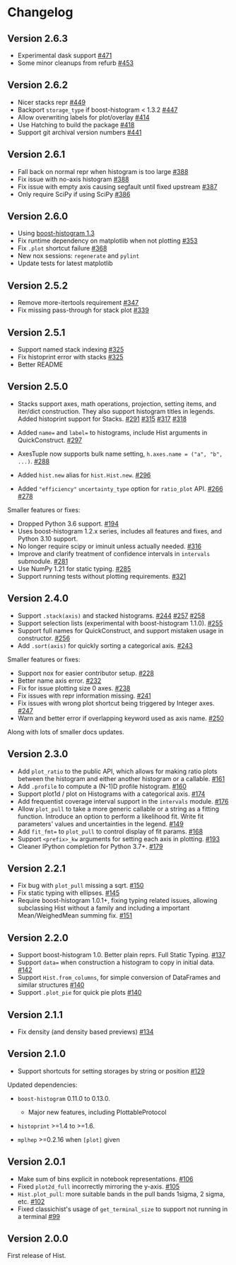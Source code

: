 # Changelog

## Version 2.6.3

* Experimental dask support
  [#471](https://github.com/scikit-hep/hist/pull/471)
* Some minor cleanups from refurb
  [#453](https://github.com/scikit-hep/hist/pull/453)

## Version 2.6.2

* Nicer stacks repr
  [#449](https://github.com/scikit-hep/hist/pull/449)
* Backport `storage_type` if boost-histogram < 1.3.2
  [#447](https://github.com/scikit-hep/hist/pull/447)
* Allow overwriting labels for plot/overlay
  [#414](https://github.com/scikit-hep/hist/pull/414)
* Use Hatching to build the package
  [#418](https://github.com/scikit-hep/hist/pull/418)
* Support git archival version numbers
  [#441](https://github.com/scikit-hep/hist/pull/441)

## Version 2.6.1

* Fall back on normal repr when histogram is too large
  [#388](https://github.com/scikit-hep/hist/pull/388)
* Fix issue with no-axis histogram
  [#388](https://github.com/scikit-hep/hist/pull/388)
* Fix issue with empty axis causing segfault until fixed upstream
  [#387](https://github.com/scikit-hep/hist/pull/387)
* Only require SciPy if using SciPy
  [#386](https://github.com/scikit-hep/hist/pull/386)

## Version 2.6.0

* Using [boost-histogram 1.3](https://boost-histogram.readthedocs.io/en/latest/CHANGELOG.html#version-1-3)
* Fix runtime dependency on matplotlib when not plotting
  [#353](https://github.com/scikit-hep/hist/pull/353)
* Fix `.plot` shortcut failure
  [#368](https://github.com/scikit-hep/hist/pull/368)
* New nox sessions: `regenerate` and `pylint`
* Update tests for latest matplotlib

## Version 2.5.2

* Remove more-itertools requirement
  [#347](https://github.com/scikit-hep/hist/pull/347)
* Fix missing pass-through for stack plot
  [#339](https://github.com/scikit-hep/hist/pull/339)

## Version 2.5.1

* Support named stack indexing
  [#325](https://github.com/scikit-hep/hist/pull/325)
* Fix histoprint error with stacks
  [#325](https://github.com/scikit-hep/hist/pull/325)
* Better README

## Version 2.5.0

* Stacks support axes, math operations, projection, setting items, and
  iter/dict construction. They also support histogram titles in
  legends. Added histoprint support for Stacks.
  [#291](https://github.com/scikit-hep/hist/pull/291)
  [#315](https://github.com/scikit-hep/hist/pull/315)
  [#317](https://github.com/scikit-hep/hist/pull/317)
  [#318](https://github.com/scikit-hep/hist/pull/318)

* Added `name=` and `label=` to histograms, include Hist arguments in
  QuickConstruct. [#297](https://github.com/scikit-hep/hist/pull/297)

* AxesTuple now supports bulk name setting,
  `h.axes.name = ("a", "b", ...)`.
  [#288](https://github.com/scikit-hep/hist/pull/288)

* Added `hist.new` alias for `hist.Hist.new`.
  [#296](https://github.com/scikit-hep/hist/pull/296)

* Added `"efficiency"` `uncertainty_type` option for `ratio_plot` API.
  [#266](https://github.com/scikit-hep/hist/pull/266)
  [#278](https://github.com/scikit-hep/hist/pull/278)

Smaller features or fixes:

* Dropped Python 3.6 support.
  [#194](https://github.com/scikit-hep/hist/pull/194)
* Uses boost-histogram 1.2.x series, includes all features and fixes,
  and Python 3.10 support.
* No longer require scipy or iminuit unless actually needed.
  [#316](https://github.com/scikit-hep/hist/pull/316)
* Improve and clarify treatment of confidence intervals in `intervals`
  submodule.
  [#281](https://github.com/scikit-hep/hist/pull/281)
* Use NumPy 1.21 for static typing.
  [#285](https://github.com/scikit-hep/hist/pull/285)
* Support running tests without plotting requirements.
  [#321](https://github.com/scikit-hep/hist/pull/321)

## Version 2.4.0

* Support `.stack(axis)` and stacked histograms.
  [#244](https://github.com/scikit-hep/hist/pull/244)
  [#257](https://github.com/scikit-hep/hist/pull/257)
  [#258](https://github.com/scikit-hep/hist/pull/258)
* Support selection lists (experimental with boost-histogram 1.1.0).
  [#255](https://github.com/scikit-hep/hist/pull/255)
* Support full names for QuickConstruct, and support mistaken usage in
  constructor. [#256](https://github.com/scikit-hep/hist/pull/256)
* Add `.sort(axis)` for quickly sorting a categorical axis.
  [#243](https://github.com/scikit-hep/hist/pull/243)

Smaller features or fixes:

* Support nox for easier contributor setup.
  [#228](https://github.com/scikit-hep/hist/pull/228)
* Better name axis error.
  [#232](https://github.com/scikit-hep/hist/pull/232)
* Fix for issue plotting size 0 axes.
  [#238](https://github.com/scikit-hep/hist/pull/238)
* Fix issues with repr information missing.
  [#241](https://github.com/scikit-hep/hist/pull/241)
* Fix issues with wrong plot shortcut being triggered by Integer axes.
  [#247](https://github.com/scikit-hep/hist/pull/247)
* Warn and better error if overlapping keyword used as axis name.
  [#250](https://github.com/scikit-hep/hist/pull/250)

Along with lots of smaller docs updates.

## Version 2.3.0

* Add `plot_ratio` to the public API, which allows for making ratio
  plots between the histogram and either another histogram or a
  callable. [#161](https://github.com/scikit-hep/hist/pull/161)
* Add `.profile` to compute a (N-1)D profile histogram.
  [#160](https://github.com/scikit-hep/hist/pull/160)
* Support plot1d / plot on Histograms with a categorical axis.
  [#174](https://github.com/scikit-hep/hist/pull/174)
* Add frequentist coverage interval support in the `intervals` module.
  [#176](https://github.com/scikit-hep/hist/pull/176)
* Allow `plot_pull` to take a more generic callable or a string as a
  fitting function. Introduce an option to perform a likelihood fit.
  Write fit parameters' values and uncertainties in the legend.
  [#149](https://github.com/scikit-hep/hist/pull/149)
* Add `fit_fmt=` to `plot_pull` to control display of fit params.
  [#168](https://github.com/scikit-hep/hist/pull/168)
* Support `<prefix>_kw` arguments for setting each axis in plotting.
  [#193](https://github.com/scikit-hep/hist/pull/193)
* Cleaner IPython completion for Python 3.7+.
  [#179](https://github.com/scikit-hep/hist/pull/179)

## Version 2.2.1

* Fix bug with `plot_pull` missing a sqrt.
  [#150](https://github.com/scikit-hep/hist/pull/150)
* Fix static typing with ellipses.
  [#145](https://github.com/scikit-hep/hist/pull/145)
* Require boost-histogram 1.0.1+, fixing typing related issues,
  allowing subclassing Hist without a family and including a important
  Mean/WeighedMean summing fix.
  [#151](https://github.com/scikit-hep/hist/pull/151)

## Version 2.2.0

* Support boost-histogram 1.0. Better plain reprs. Full Static Typing.
  [#137](https://github.com/scikit-hep/hist/pull/137)
* Support `data=` when construction a histogram to copy in initial
  data. [#142](https://github.com/scikit-hep/hist/pull/142)
* Support `Hist.from_columns`, for simple conversion of DataFrames and
  similar structures
  [#140](https://github.com/scikit-hep/hist/pull/140)
* Support `.plot_pie` for quick pie plots
  [#140](https://github.com/scikit-hep/hist/pull/140)

## Version 2.1.1

* Fix density (and density based previews)
  [#134](https://github.com/scikit-hep/hist/pull/134)

## Version 2.1.0

* Support shortcuts for setting storages by string or position
  [#129](https://github.com/scikit-hep/hist/pull/129)

Updated dependencies:

* `boost-histogram` 0.11.0 to 0.13.0.
  * Major new features, including PlottableProtocol

* `histoprint` >=1.4 to >=1.6.

* `mplhep` >=0.2.16 when `[plot]` given

## Version 2.0.1

* Make sum of bins explicit in notebook representations.
  [#106](https://github.com/scikit-hep/hist/pull/106)
* Fixed `plot2d_full` incorrectly mirroring the y-axis.
  [#105](https://github.com/scikit-hep/hist/pull/105)
* `Hist.plot_pull`: more suitable bands in the pull bands 1sigma, 2
  sigma, etc. [#102](https://github.com/scikit-hep/hist/pull/102)
* Fixed classichist's usage of `get_terminal_size` to support not running in
  a terminal [#99](https://github.com/scikit-hep/hist/pull/99)

## Version 2.0.0

First release of Hist.
